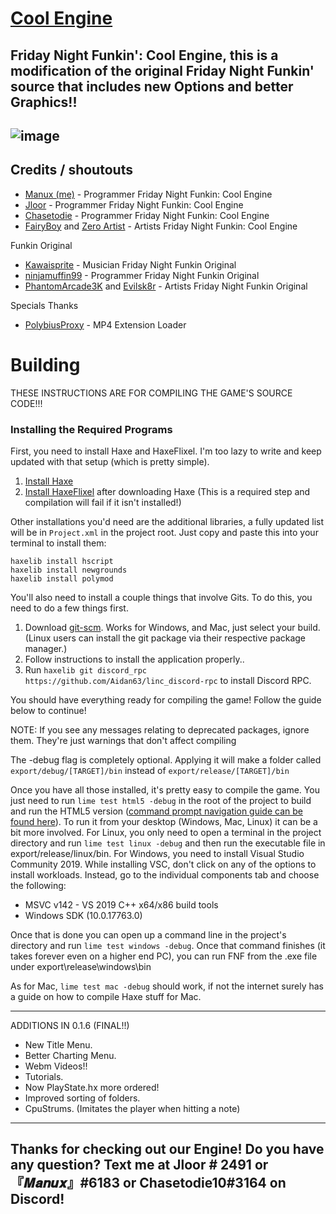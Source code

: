 # [Cool Engine](https://github.com/Manux123/FNF-Cool-Engine)

**Friday Night Funkin': Cool Engine, this is a modification of the original Friday Night Funkin' source that includes new Options and better Graphics!!**
----------------------------------------------

![image](https://media.discordapp.net/attachments/871591689737875486/886366232859803668/cool.png?width=958&height=670)
----------------------------------------------

## Credits / shoutouts
- [Manux (me)](https://twitter.com/ActionsAnimati1) - Programmer Friday Night Funkin: Cool Engine
- [Jloor](https://twitter.com/GamerJloor) - Programmer Friday Night Funkin: Cool Engine
- [Chasetodie](https://twitter.com/GamerJloor) - Programmer Friday Night Funkin: Cool Engine
- [FairyBoy](https://twitter.com/JulianSamwise?s=09) and [Zero Artist](https://twitter.com/zero_artist02) - Artists Friday Night Funkin: Cool Engine

Funkin Original
- [Kawaisprite](https://twitter.com/kawaisprite) - Musician Friday Night Funkin Original
- [ninjamuffin99](https://twitter.com/ninja_muffin99) - Programmer Friday Night Funkin Original
- [PhantomArcade3K](https://twitter.com/phantomarcade3k) and [Evilsk8r](https://twitter.com/evilsk8r) - Artists Friday Night Funkin Original

Specials Thanks
- [PolybiusProxy](https://twitter.com/polybiusproxy) - MP4 Extension Loader

# Building
THESE INSTRUCTIONS ARE FOR COMPILING THE GAME'S SOURCE CODE!!!

### Installing the Required Programs

First, you need to install Haxe and HaxeFlixel. I'm too lazy to write and keep updated with that setup (which is pretty simple). 
1. [Install Haxe](https://haxe.org/download/)
2. [Install HaxeFlixel](https://haxeflixel.com/documentation/install-haxeflixel/) after downloading Haxe (This is a required step and compilation will fail if it isn't installed!)

Other installations you'd need are the additional libraries, a fully updated list will be in `Project.xml` in the project root. Just copy and paste this into your terminal to install them:
```
haxelib install hscript
haxelib install newgrounds
haxelib install polymod
```

You'll also need to install a couple things that involve Gits. To do this, you need to do a few things first.
1. Download [git-scm](https://git-scm.com/downloads). Works for Windows, and Mac, just select your build. (Linux users can install the git package via their respective package manager.)
2. Follow instructions to install the application properly..
3. Run `haxelib git discord_rpc https://github.com/Aidan63/linc_discord-rpc` to install Discord RPC.

You should have everything ready for compiling the game! Follow the guide below to continue!

NOTE: If you see any messages relating to deprecated packages, ignore them. They're just warnings that don't affect compiling

The -debug flag is completely optional.
Applying it will make a folder called `export/debug/[TARGET]/bin` instead of `export/release/[TARGET]/bin`

Once you have all those installed, it's pretty easy to compile the game. You just need to run `lime test html5 -debug` in the root of the project to build and run the HTML5 version ([command prompt navigation guide can be found here](https://ninjamuffin99.newgrounds.com/news/post/1090480)).
To run it from your desktop (Windows, Mac, Linux) it can be a bit more involved. For Linux, you only need to open a terminal in the project directory and run `lime test linux -debug` and then run the executable file in export/release/linux/bin. For Windows, you need to install Visual Studio Community 2019. While installing VSC, don't click on any of the options to install workloads. Instead, go to the individual components tab and choose the following:
* MSVC v142 - VS 2019 C++ x64/x86 build tools
* Windows SDK (10.0.17763.0)

Once that is done you can open up a command line in the project's directory and run `lime test windows -debug`. Once that command finishes (it takes forever even on a higher end PC), you can run FNF from the .exe file under export\release\windows\bin

As for Mac, `lime test mac -debug` should work, if not the internet surely has a guide on how to compile Haxe stuff for Mac.

----------------------------------------------

ADDITIONS IN 0.1.6 (FINAL!!)

- New Title Menu.
- Better Charting Menu.
- Webm Videos!!
- Tutorials.
- Now PlayState.hx more ordered!
- Improved sorting of folders.
- CpuStrums. (Imitates the player when hitting a note)

----------------------------------------------
Thanks for checking out our Engine! Do you have any question? Text me at Jloor # 2491 or 『𝑴𝒂𝒏𝒖𝒙』#6183 or Chasetodie10#3164 on Discord!
----------------------------------------------
